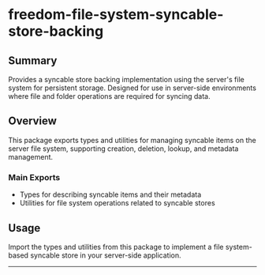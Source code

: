 # freedom-file-system-syncable-store-backing

## Summary

Provides a syncable store backing implementation using the server's file system for persistent storage. Designed for use in server-side environments where file and folder operations are required for syncing data.

## Overview

This package exports types and utilities for managing syncable items on the server file system, supporting creation, deletion, lookup, and metadata management.

### Main Exports

- Types for describing syncable items and their metadata
- Utilities for file system operations related to syncable stores

## Usage

Import the types and utilities from this package to implement a file system-based syncable store in your server-side application.

---
